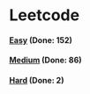 # Leetcode

<h4><a href="https://github.com/lon-yang/leetcode/blob/master/docs/Easy.md">Easy</a>  (Done: 152)</h4>
<h4><a href="https://github.com/lon-yang/leetcode/blob/master/docs/Medium.md">Medium</a>  (Done: 86)</h4>
<h4><a href="https://github.com/lon-yang/leetcode/blob/master/docs/Hard.md">Hard</a>  (Done: 2)</h4>
